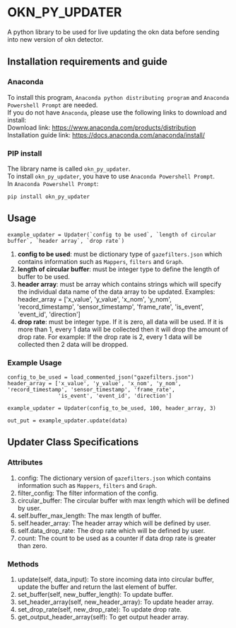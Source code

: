 # OKN_PY_UPDATER
A python library to be used for live updating the okn data before sending into new version of okn detector.
## Installation requirements and guide
### Anaconda
To install this program, `Anaconda python distributing program` and `Anaconda Powershell Prompt` are needed.  
If you do not have `Anaconda`, please use the following links to download and install:  
Download link: https://www.anaconda.com/products/distribution  
Installation guide link: https://docs.anaconda.com/anaconda/install/  
### PIP install
The library name is called `okn_py_updater`.  
To install `okn_py_updater`, you have to use `Anaconda Powershell Prompt`.   
In `Anaconda Powershell Prompt`:
```
pip install okn_py_updater
```
## Usage
```
example_updater = Updater(`config to be used`, `length of circular buffer`, `header array`, `drop rate`)
```
  1.  **config to be used**: must be dictionary type of `gazefilters.json` which contains information such as `Mappers`, `filters` and `Graph`.  
  2.  **length of circular buffer**: must be integer type to define the length of buffer to be used.  
  3.  **header array**: must be array which contains strings which will specify the individual data name of the data array to be updated. Examples: header_array = ['x_value', 'y_value', 'x_nom', 'y_nom', 'record_timestamp', 'sensor_timestamp', 'frame_rate',
                'is_event', 'event_id', 'direction']
  4.  **drop rate**: must be integer type. If it is zero, all data will be used. If it is more than 1, every 1 data will be collected then it will drop the amount of drop rate. For example: If the drop rate is 2, every 1 data will be collected then 2 data will be dropped.
### Example Usage
```
config_to_be_used = load_commented_json("gazefilters.json")
header_array = ['x_value', 'y_value', 'x_nom', 'y_nom', 'record_timestamp', 'sensor_timestamp', 'frame_rate',
                'is_event', 'event_id', 'direction']

example_updater = Updater(config_to_be_used, 100, header_array, 3)

out_put = example_updater.update(data)
```

## Updater Class Specifications
### Attributes
  1.  config: The dictionary version of `gazefilters.json` which contains information such as `Mappers`, `filters` and `Graph`.  
  2.  filter_config: The filter information of the config.  
  3.  circular_buffer: The circular buffer with max length which will be defined by user.  
  4.  self.buffer_max_length: The max length of buffer.  
  5.  self.header_array: The header array which will be defined by user.  
  6.  self.data_drop_rate: The drop rate which will be defined by user.  
  7.  count: The count to be used as a counter if data drop rate is greater than zero.  
### Methods
  1.  update(self, data_input): To store incoming data into circular buffer, update the buffer and return the last element of buffer.  
  2.  set_buffer(self, new_buffer_length): To update buffer.  
  3.  set_header_array(self, new_header_array): To update header array.  
  4.  set_drop_rate(self, new_drop_rate): To update drop rate.  
  5.  get_output_header_array(self): To get output header array.  

